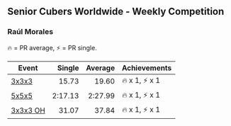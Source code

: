 ## Senior Cubers Worldwide - Weekly Competition
### Raúl Morales

🔥 = PR average, ⚡ = PR single.

| Event | Single | Average | Achievements|
| -- | --: | --: | :-- |
| [3x3x3](raul_morales/333.md) | 15.73 | 19.60 | 🔥 x 1, ⚡ x 1 |
| [5x5x5](raul_morales/555.md) | 2:17.13 | 2:27.99 | 🔥 x 1, ⚡ x 1 |
| [3x3x3 OH](raul_morales/333oh.md) | 31.07 | 37.84 | 🔥 x 1, ⚡ x 1 |

<!-- Global site tag (gtag.js) - Google Analytics -->
<script async src="https://www.googletagmanager.com/gtag/js?id=UA-86348435-3"></script>
<script>window.dataLayer = window.dataLayer || []; function gtag() {dataLayer.push(arguments);} gtag('js', new Date()); gtag('config', 'UA-86348435-3');</script>
